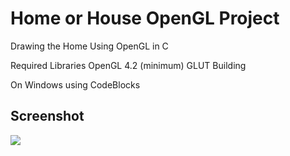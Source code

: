 # Home or House OpenGL Project
Drawing the Home
Using OpenGL in C

Required Libraries
OpenGL 4.2 (minimum)
GLUT
Building

On Windows using CodeBlocks

## Screenshot

![](https://github.com/princ-imran/home-openGL-in-C/blob/master/Screenshot/Home.png)
